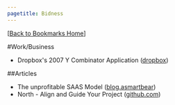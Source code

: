 ```yaml
---
pagetitle: Bidness
---
```

[[Back to Bookmarks Home](http://palakmathur.in/bookmarks/)]

#Work/Business

* Dropbox's 2007 Y Combinator Application ([dropbox](http://dl.dropboxusercontent.com/u/27532820/app.html))

##Articles
* The unprofitable SAAS Model ([blog.asmartbear](http://blog.asmartbear.com/unprofitable-saas-business-model.html))
* North - Align and Guide Your Project ([github.com](https://github.com/Snugug/north))
